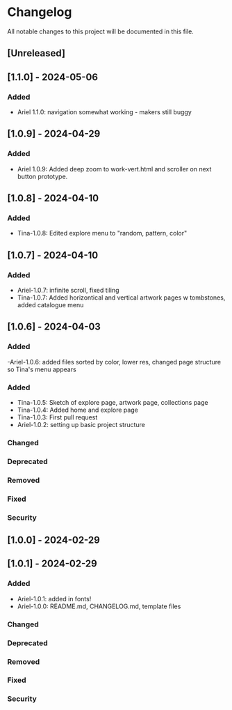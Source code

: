 # Changelog
All notable changes to this project will be documented in this file.



[Keep a Changelog]: http://keepachangelog.com/

## [Unreleased]

## [1.1.0] - 2024-05-06
### Added
- Ariel 1.1.0: navigation somewhat working - makers still buggy

## [1.0.9] - 2024-04-29
### Added
- Ariel 1.0.9: Added deep zoom to work-vert.html and scroller on next button prototype.

## [1.0.8] - 2024-04-10
### Added
- Tina-1.0.8: Edited explore menu to "random, pattern, color"

## [1.0.7] - 2024-04-10
### Added
- Ariel-1.0.7: infinite scroll, fixed tiling
- Tina-1.0.7: Added horizontical and vertical artwork pages w tombstones, added catalogue menu

## [1.0.6] - 2024-04-03

### Added 
-Ariel-1.0.6: added files sorted by color, lower res, changed page structure so Tina's menu appears

### Added
- Tina-1.0.5: Sketch of explore page, artwork page, collections page
- Tina-1.0.4: Added home and explore page
- Tina-1.0.3: First pull request
- Ariel-1.0.2: setting up basic project structure

### Changed

### Deprecated

### Removed

### Fixed

### Security

## [1.0.0] - 2024-02-29

## [1.0.1] - 2024-02-29

### Added
- Ariel-1.0.1: added in fonts!
- Ariel-1.0.0: README.md, CHANGELOG.md, template files

### Changed

### Deprecated

### Removed

### Fixed

### Security



